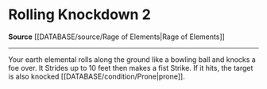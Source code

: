 ﻿---
actions: '[two-actions]'
cost: null
element: null
frequency: null
id: '2131'
name: Rolling Knockdown
rarity: Common
requirement: null
rus_type_level: null
school: null
source: '[[DATABASE/source/Rage of Elements|Rage of Elements]]'
trait: null
trigger: null
type: Action

---
# Rolling Knockdown <span class="action-icon">2</span>

**Source** [[DATABASE/source/Rage of Elements|Rage of Elements]]

---
Your earth elemental rolls along the ground like a bowling ball and knocks a foe over. It Strides up to 10 feet then makes a fist Strike. If it hits, the target is also knocked [[DATABASE/condition/Prone|prone]].